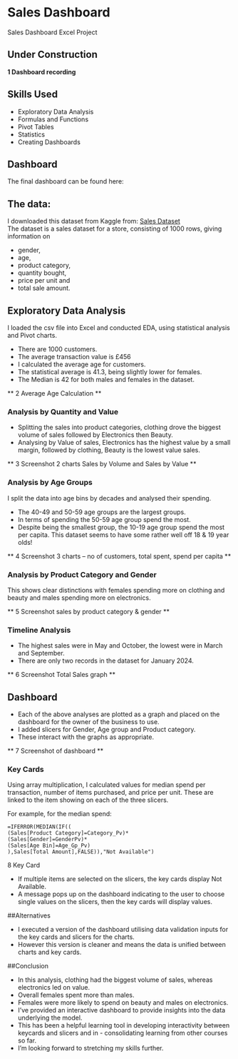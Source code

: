 # Sales Dashboard
Sales Dashboard Excel Project

## Under Construction 
**1 Dashboard recording**

## Skills Used  
- Exploratory Data Analysis  
- Formulas and Functions  
- Pivot Tables  
- Statistics  
- Creating Dashboards  

## Dashboard  
The final dashboard can be found here: 

## The data:
I downloaded this dataset from Kaggle from: [Sales Dataset](https://www.kaggle.com/datasets/sahilislam007/sales-dataset/data)  
The dataset is a sales dataset for a store, consisting of 1000 rows, giving information on   
- gender,   
- age,   
- product category,   
- quantity bought,   
- price per unit and   
- total sale amount.  

## Exploratory Data Analysis
I loaded the csv file into Excel and conducted EDA, using statistical analysis and Pivot charts.  
- There are 1000 customers.  
- The average transaction value is £456  
- I calculated the average age for customers.  
- The statistical average is 41.3, being slightly lower for females.   
- The Median is 42 for both males and females in the dataset.  

** 2 Average Age Calculation  **

### Analysis by Quantity and Value
- Splitting the sales into product categories, clothing drove the biggest volume of sales followed by Electronics then Beauty.  
- Analysing by Value of sales, Electronics has the highest value by a small margin, followed by clothing, Beauty is the lowest value sales.  

** 3 Screenshot 2 charts Sales by Volume and Sales by Value **

### Analysis by Age Groups
I split the data into age bins by decades and analysed their spending.  
- The 40-49 and 50-59 age groups are the largest groups.  
- In terms of spending the 50-59 age group spend the most.  
- Despite being the smallest group, the 10-19 age group spend the most per capita. This dataset seems to have some rather well off 18 & 19 year olds!  

** 4 Screenshot 3 charts – no of customers, total spent, spend per capita **

### Analysis by Product Category and Gender

This shows clear distinctions with females spending more on clothing and beauty and males spending more on electronics.  

** 5 Screenshot sales by product category & gender **

### Timeline Analysis 
- The highest sales were in May and October, the lowest were in March and September. 
- There are only two records in the dataset for January 2024.  

** 6 Screenshot Total Sales graph ** 

## Dashboard
- Each of the above analyses are plotted as a graph and placed on the dashboard for the owner of the business to use. 
- I added slicers for Gender, Age group and Product category.  
- These interact with the graphs as appropriate. 

** 7 Screenshot of dashboard **

### Key Cards
Using array multiplication, I calculated values for median spend per transaction, number of items purchased, and price per unit. 
These are linked to the item showing on each of the three slicers.

For example, for the median spend:
```
=IFERROR(MEDIAN(IF((
(Sales[Product Category]=Category_Pv)*
(Sales[Gender]=GenderPv)*
(Sales[Age Bin]=Age_Gp_Pv)
),Sales[Total Amount],FALSE)),"Not Available")
```
8 Key Card

- If multiple items are selected on the slicers, the key cards display Not Available. 
- A message pops up on the dashboard indicating to the user to choose single values on the slicers, then the key cards will display values.


##Alternatives
- I executed a version of the dashboard utilising data validation inputs for the key cards and slicers for the charts.  
- However this version is cleaner and means the data is unified between charts and key cards.

##Conclusion
- In this analysis, clothing had the biggest volume of sales, whereas electronics led on value.   
- Overall females spent more than males.   
- Females were more likely to spend on beauty and males on electronics.  
- I’ve provided an interactive dashboard to provide insights into the data underlying the model.  
- This has been a helpful learning tool in developing interactivity between keycards and slicers and in - consolidating learning from other courses so far.  
- I’m looking forward to stretching my skills further.
